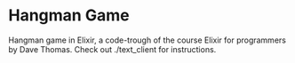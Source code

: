 # Hangman Game
Hangman game in Elixir, a code-trough of the course Elixir for programmers by Dave Thomas.
Check out ./text_client for instructions.
